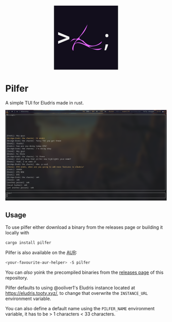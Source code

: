<p align="center"><img width="200px" alt="pilfer logo" src="https://github.com/eludris/pilfer/blob/main/assets/pilfer.png" /></p>

# Pilfer

A simple TUI for Eludris made in rust.

![An image of pilfer in action](https://github.com/eludris/pilfer/blob/main/assets/pilfer-preview.png)

## Usage

To use pilfer either download a binary from the releases page or building it
locally with

```sh
cargo install pilfer
```

Pilfer is also available on the [AUR](https://aur.archlinux.org/packages/pilfer):

```sh
<your-favourite-aur-helper> -S pilfer
```

You can *also* yoink the precompiled binaries from the [releases page](https://github.com/eludris/pilfer/releases/latest)
of this repository.

Pilfer defaults to using @ooliver1's Eludris instance located at <https://eludris.tooty.xyz/>,
to change that overwrite the `INSTANCE_URL` environment variable.

You can also define a default name using the `PILFER_NAME` environment variable,
it has to be > 1 characters < 33 characters.
